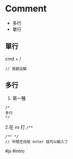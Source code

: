 # Comment
- 多行
- 單行

## 單行
cmd + /
```
// 我是註解
```

## 多行
1. 第一種
```
/* 
多行
*/
```

2.在 vs 打 `/**`
```
/** */
// 中間空白按 enter 就可以輸入了
```

#js #intro 